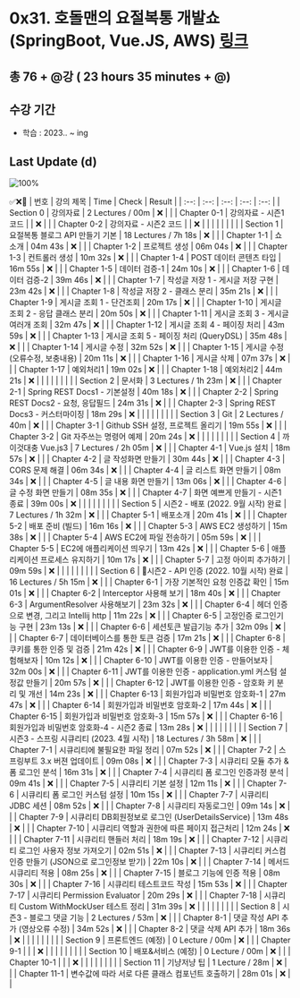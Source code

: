 # 0x31. 호돌맨의 요절복통 개발쇼 (SpringBoot, Vue.JS, AWS) [링크](https://www.inflearn.com/course/%ED%98%B8%EB%8F%8C%EB%A7%A8-%EC%9A%94%EC%A0%88%EB%B3%B5%ED%86%B5-%EA%B0%9C%EB%B0%9C%EC%87%BC)

## 총 76 + @강 ( 23 hours 35 minutes + @)

## 수강 기간 
- 학습          : 2023.. ~ ing

## Last Update (d)    

![100%](https://progress-bar.dev/0/?scale=76&title=progress&width=500&color=babaca&suffix=/76)

✅❌:hammer:
| 번호 | 강의 제목 | Time | Check | Result |
| :--: | :--: | :--: | :--: | :--: |
| Section 0 | 강의자료 | 2 Lectures / 00m | ❌ |  |
| Chapter 0-1 | 강의자료 - 시즌1 코드 |  | ❌ | |
| Chapter 0-2 | 강의자료 - 시즌2 코드 |  | ❌ | | 
| | | | | |
| Section 1 | 요절복통 블로그 API 만들기 기본 | 18 Lectures / 7h 18s | ❌ | |
| Chapter 1-1 | 쇼 소개 | 04m 43s | ❌ | | 
| Chapter 1-2 | 프로젝트 생성 | 06m 04s | ❌ | |
| Chapter 1-3 | 컨트롤러 생성 | 10m 32s | ❌ | | 
| Chapter 1-4 | POST 데이터 콘텐츠 타입 | 16m 55s | ❌ | |
| Chapter 1-5 | 데이터 검증-1 | 24m 10s | ❌ | |
| Chapter 1-6 | 데이터 검증-2 | 39m 46s | ❌ | | 
| Chapter 1-7 | 작성글 저장 1 - 게시글 저장 구현 | 23m 42s | ❌ | | 
| Chapter 1-8 | 작성글 저장 2 - 클래스 분리 | 35m 21s | ❌ | |
| Chapter 1-9 | 게시글 조회 1 - 단건조회 | 20m 17s | ❌ | | 
| Chapter 1-10 | 게시글 조회 2 - 응답 클래스 분리 | 20m 50s | ❌ | |
| Chapter 1-11 | 게시글 조회 3 - 게시글 여러개 조회 | 32m 47s | ❌ | |
| Chapter 1-12 | 게시글 조회 4 - 페이징 처리 | 43m 59s | ❌ | | 
| Chapter 1-13 | 게시글 조회 5 - 페이징 처리 (QueryDSL) | 35m 48s | ❌ | | 
| Chapter 1-14 | 게시글 수정 | 32m 52s | ❌ | |
| Chapter 1-15 | 게시글 수정 (오류수정, 보충내용) | 20m 11s | ❌ | | 
| Chapter 1-16 | 게시글 삭제 | 07m 37s | ❌ | |
| Chapter 1-17 | 예외처리1 | 19m 02s | ❌ | |
| Chapter 1-18 | 예외처리2 | 44m 21s | ❌ | | 
| | | | | |
| Section 2 | 문서화 | 3 Lectures / 1h 23m | ❌ | |
| Chapter 2-1 | Spring REST Docs1 - 기본설정 | 40m 18s | ❌ | | 
| Chapter 2-2 | Spring REST Docs2 - 요청, 응답필드 | 24m 31s | ❌ | |
| Chapter 2-3 | Spring REST Docs3 - 커스터마이징 | 18m 29s | ❌ | | 
| | | | | |
| Section 3 | Git | 2 Lectures / 40m | ❌ | |
| Chapter 3-1 | Github SSH 설정, 프로젝트 올리기 | 19m 55s | ❌ | | 
| Chapter 3-2 | Git 자주쓰는 명령어 예제 | 20m 24s | ❌ | |
| | | | | |
| Section 4 | 까이것대충 Vue.js3 | 7 Lectures / 2h 05m | ❌ | | 
| Chapter 4-1 | Vue.js 설치 | 18m 57s | ❌ | | 
| Chapter 4-2 | 글 작성화면 만들기 | 30m 44s | ❌ | | 
| Chapter 4-3 | CORS 문제 해결 | 06m 34s | ❌ | | 
| Chapter 4-4 | 글 리스트 화면 만들기 | 08m 34s | ❌ | | 
| Chapter 4-5 | 글 내용 화면 만들기 | 13m 06s | ❌ | | 
| Chapter 4-6 | 글 수정 화면 만들기 | 08m 35s | ❌ | | 
| Chapter 4-7 | 화면 예쁘게 만들기 - 시즌1 종료 | 39m 00s | ❌ | | 
| | | | | |
| Section 5 | 시즌2 - 배포 (2022. 9월 시작) 완료 | 7 Lectures / 1h 32m | ❌ | | 
| Chapter 5-1 | 배포소개 | 20m 41s | ❌ | | 
| Chapter 5-2 | 배포 준비 (빌드) | 16m 16s | ❌ | | 
| Chapter 5-3 | AWS EC2 생성하기 | 15m 38s | ❌ | | 
| Chapter 5-4 | AWS EC2에 파일 전송하기 | 05m 59s | ❌ | | 
| Chapter 5-5 | EC2에 애플리케이션 띄우기 | 13m 42s | ❌ | | 
| Chapter 5-6 | 애플리케이션 프로세스 유지하기 | 10m 17s | ❌ | | 
| Chapter 5-7 | 고정 아이피 추가하기 | 09m 59s | ❌ | | 
| | | | | |
| Section 6 | 시즌2 - API 인증 (2022. 10월 시작) 완료 | 16 Lectures / 5h 15m | ❌ | | 
| Chapter 6-1 | 가장 기본적인 요청 인증값 확인 | 15m 01s | ❌ | | 
| Chapter 6-2 | Interceptor 사용해 보기 | 18m 40s | ❌ | | 
| Chapter 6-3 | ArgumentResolver 사용해보기 | 23m 32s | ❌ | | 
| Chapter 6-4 | 헤더 인증으로 변경, 그리고 Intellij http | 11m 22s | ❌ | | 
| Chapter 6-5 | 고정인증 로그인기능 구현 | 23m 13s | ❌ | | 
| Chapter 6-6 | 세션토큰 발급기능 추가 | 32m 09s | ❌ | | 
| Chapter 6-7 | 데이터베이스를 통한 토큰 검증 | 17m 21s | ❌ | | 
| Chapter 6-8 | 쿠키를 통한 인증 및 검증 | 21m 42s | ❌ | | 
| Chapter 6-9 | JWT를 이용한 인증 - 체험해보자 | 10m 12s | ❌ | | 
| Chapter 6-10 | JWT를 이용한 인증 - 만들어보자 | 32m 00s | ❌ | | 
| Chapter 6-11 | JWT를 이용한 인증 - application.yml 커스텀 설정값 만들기 | 20m 57s | ❌ | | 
| Chapter 6-12 | JWT를 이용한 인증 - 암호화 키 분리 및 개선 | 14m 23s | ❌ | | 
| Chapter 6-13 | 회원가입과 비밀번호 암호화-1 | 27m 47s | ❌ | | 
| Chapter 6-14 | 회원가입과 비밀번호 암호화-2 | 17m 44s | ❌ | | 
| Chapter 6-15 | 회원가입과 비밀번호 암호화-3 | 15m 57s | ❌ | | 
| Chapter 6-16 | 회원가입과 비밀번호 암호화-4 - 시즌2 종료 | 13m 28s | ❌ | | 
| | | | | |
| Section 7 | 시즌3 - 스프링 시큐리티 (2023. 4월 시작) | 18 Lectures / 3h 58m | ❌ | | 
| Chapter 7-1 | 시큐리티에 불필요한 파일 정리 | 07m 52s | ❌ | | 
| Chapter 7-2 | 스프링부트 3.x 버젼 업데이트 | 09m 08s | ❌ | | 
| Chapter 7-3 | 시큐리티 모듈 추가 & 폼 로그인 분석 | 16m 31s | ❌ | | 
| Chapter 7-4 | 시큐리티 폼 로그인 인증과정 분석 | 09m 41s | ❌ | | 
| Chapter 7-5 | 시큐리티 기본 설정 | 12m 11s | ❌ | | 
| Chapter 7-6 | 시큐리티 폼 로그인 커스텀 설정 | 10m 15s | ❌ | | 
| Chapter 7-7 | 시큐리티 JDBC 세션 | 08m 52s | ❌ | | 
| Chapter 7-8 | 시큐리티 자동로그인 | 09m 14s | ❌ | | 
| Chapter 7-9 | 시큐리티 DB회원정보로 로그인 (UserDetailsService) | 13m 48s | ❌ | | 
| Chapter 7-10 | 시큐리티 역할과 권한에 따른 페이지 접근처리 | 12m 24s | ❌ | | 
| Chapter 7-11 | 시큐리티 핸들러 처리 | 18m 19s | ❌ | | 
| Chapter 7-12 | 시큐리티 로그인 사용자 정보 가져오기 | 02m 51s | ❌ | | 
| Chapter 7-13 | 시큐리티 커스컴 인증 만들기 (JSON으로 로그인정보 받기) | 22m 10s | ❌ | | 
| Chapter 7-14 | 메서드 시큐리티 적용 | 08m 25s | ❌ | | 
| Chapter 7-15 | 블로그 기능에 인증 적용 | 08m 30s | ❌ | | 
| Chapter 7-16 | 시큐리티 테스트코드 작성 | 15m 53s | ❌ | | 
| Chapter 7-17 | 시큐리티 Permission Evaluator | 20m 29s | ❌ | | 
| Chapter 7-18 | 시큐리티 Custom WithMockUser 테스트 정리 | 31m 39s | ❌ | | 
| | | | | |
| Section 8 | 시즌3 - 블로그 댓글 기능 | 2 Lectures / 53m | ❌ | | 
| Chapter 8-1 | 댓글 작성 API 추가 (영상오류 수정) | 34m 52s | ❌ | | 
| Chapter 8-2 | 댓글 삭제 API 추가 | 18m 36s | ❌ | | 
| | | | | |
| Section 9 | 프론트엔드 (예정) | 0 Lecture / 00m | ❌ | | 
| Chapter 9-1 |  |  | ❌ | | 
| | | | | |
| Section 10 | 배포&서비스 (예정) | 0 Lecture / 00m | ❌ | | 
| Chapter 10-1 |  |  | ❌ | | 
| | | | | |
| Section 11 | 기냥저냥 팁 | 1 Lecture / 28m | ❌ | | 
| Chapter 11-1 | 변수값에 따라 서로 다른 클래스 컴포넌트 호출하기 | 28m 01s | ❌ | | 

